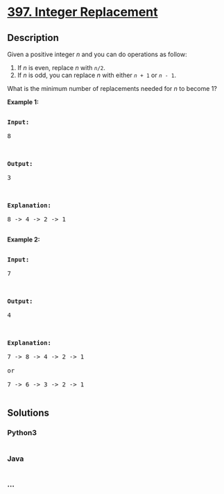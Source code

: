 # [397. Integer Replacement](https://leetcode.com/problems/integer-replacement)

## Description
<p>

Given a positive integer <i>n</i> and you can do operations as follow:

</p>



<p>

<ol>

<li>If <i>n</i> is even, replace <i>n</i> with <code><i>n</i>/2</code>.</li>

<li>If <i>n</i> is odd, you can replace <i>n</i> with either <code><i>n</i> + 1</code> or <code><i>n</i> - 1</code>.</li>

</ol>

</p>



<p>

What is the minimum number of replacements needed for <i>n</i> to become 1?

</p>



</p>



<p><b>Example 1:</b>

<pre>

<b>Input:</b>

8



<b>Output:</b>

3



<b>Explanation:</b>

8 -> 4 -> 2 -> 1

</pre>

</p>



<p><b>Example 2:</b>

<pre>

<b>Input:</b>

7



<b>Output:</b>

4



<b>Explanation:</b>

7 -> 8 -> 4 -> 2 -> 1

or

7 -> 6 -> 3 -> 2 -> 1

</pre>

</p>


## Solutions


<!-- tabs:start -->

### **Python3**

```python

```

### **Java**

```java

```

### **...**
```

```

<!-- tabs:end -->